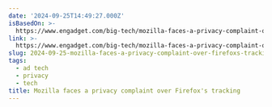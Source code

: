 ```yaml
---
date: '2024-09-25T14:49:27.000Z'
isBasedOn: >-
  https://www.engadget.com/big-tech/mozilla-faces-a-privacy-complaint-over-firefoxs-tracking-134047980.html?src=rss
link: >-
  https://www.engadget.com/big-tech/mozilla-faces-a-privacy-complaint-over-firefoxs-tracking-134047980.html?src=rss
slug: 2024-09-25-mozilla-faces-a-privacy-complaint-over-firefoxs-tracking
tags:
  - ad tech
  - privacy
  - tech
title: Mozilla faces a privacy complaint over Firefox's tracking
---
```

 
